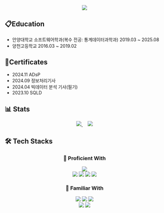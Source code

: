 <p align="center">
  <img src="https://capsule-render.vercel.app/api?type=transparent&color=gradient&height=300&section=header&text=Welcome!%20and%20Thank%20You!" />
</p>

## 📋Education
* 안양대학교 소프트웨어학과(복수 전공: 통계데이터과학과) 2019.03 ~ 2025.08
* 양천고등학교 2016.03 ~ 2019.02

## 📑Certificates
* 2024.11 ADsP
* 2024.09 정보처리기사
* 2024.04 빅데이터 분석 기사(필기)
* 2023.10 SQLD
  
## 📊 Stats
<p align="center">
  <a href="https://solved.ac/harry130" style="outline: none;">
    <img src="http://mazassumnida.wtf/api/v2/generate_badge?boj=harry130"/>
  </a>
  &nbsp;&nbsp;&nbsp;
  <img src="https://github-readme-stats.vercel.app/api/top-langs/?username=arsriu&layout=compact&theme=transparent"/>
</p>

## 🛠️ Tech Stacks

<h3 align="center">🌟 Proficient With</h3>
<p align="center">
  <img src="https://img.shields.io/badge/Notion-000000?style=for-the-badge&logo=Notion&logoColor=white"><br>
  <img src="https://img.shields.io/badge/Python-3776AB?style=for-the-badge&logo=Python&logoColor=white"/>
  <img src="https://img.shields.io/badge/Django-092E20?style=for-the-badge&logo=Django&logoColor=white"/>
  <img src="https://img.shields.io/badge/MySQL-4479A1?style=for-the-badge&logo=MySQL&logoColor=white"/>
  <img src="https://img.shields.io/badge/Flutter-02569B?style=for-the-badge&logo=Flutter&logoColor=white"/> 
</p>
  
<h3 align="center">🌱 Familiar With</h3>
<p align="center">
  <img src="https://img.shields.io/badge/Android-3DDC84?style=for-the-badge&logo=Android&logoColor=white"/>
  <img src="https://img.shields.io/badge/Keras-D00000?style=for-the-badge&logo=Keras&logoColor=white"/>
  <img src="https://img.shields.io/badge/Tensorflow-FF6F00?style=for-the-badge&logo=Tensorflow&logoColor=white"/><br>
  <img src="https://img.shields.io/badge/MariaDB-003545?style=for-the-badge&logo=MariaDB&logoColor=white"/>
  <img src="https://img.shields.io/badge/Oracle-F80000?style=for-the-badge&logo=Oracle&logoColor=white"/>
</p>



<!--
**arsriu/arsriu** is a ✨ _special_ ✨ repository because its `README.md` (this file) appears on your GitHub profile.

Here are some ideas to get you started:

- 🔭 I’m currently working on ...
- 🌱 I’m currently learning ...
- 👯 I’m looking to collaborate on ...
- 🤔 I’m looking for help with ...
- 💬 Ask me about ...
- 📫 How to reach me: ...
- 😄 Pronouns: ...
- ⚡ Fun fact: ...
-->
